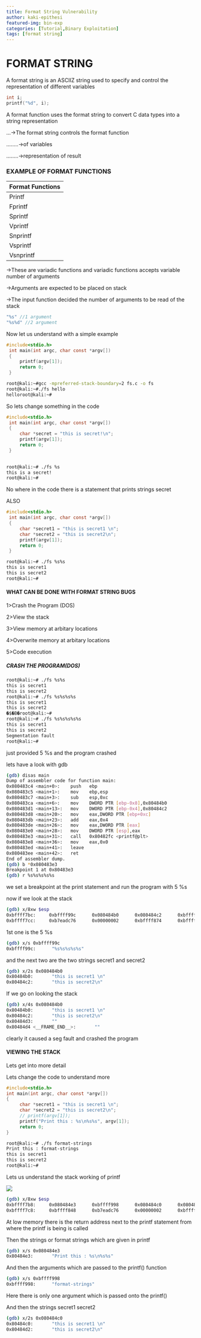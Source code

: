 ```yaml
---
title: Format String Vulnerability
author: kaki-epithesi
featured-img: bin-exp
categories: [Tutorial,Binary Exploitation]
tags: [format string]
---
```

# FORMAT STRING

A format string is an ASCIIZ string used to specify and control the representation of different variables

```c
int i;
printf("%d", i);
```

A format function uses the format string to convert C data types into a string representation

...->The format string controls the format function

........->of variables

........->representation of result

### EXAMPLE OF FORMAT FUNCTIONS

|  Format Functions |
|--------   |
|   Printf  |
|   Fprintf  |
|   Sprintf |
|   Vprintf |
|   Snprintf |
|   Vsprintf |
|   Vsnprintf |

->These are variadic functions and variadic functions accepts variable number of arguments

->Arguments are expected to be placed on stack

->The input function decided the number of arguments to be read of the stack
```c
"%s" //1 argument
"%s%d" //2 argument
```
Now let us understand with a simple example
```c
#include<stdio.h>
 int main(int argc, char const *argv[])
 {
     printf(argv[1]);
     return 0;
 }
```
```bash
root@kali:~#gcc -mpreferred-stack-boundary=2 fs.c -o fs
root@kali:~#./fs hello
helloroot@kali:~#
```
So lets change something in the code

```c
#include<stdio.h>
 int main(int argc, char const *argv[])
 {
     char *secret = "this is secret!\n";
     printf(argv[1]);
     return 0;
 }
 
```

```bash
root@kali:~# ./fs %s
this is a secret!
root@kali:~#
```
No where in the code there is a statement that prints strings secret

ALSO

```c
#include<stdio.h>
 int main(int argc, char const *argv[])
 {
     char *secret1 = "this is secret1 \n";
     char *secret2 = "this is secret2\n";
     printf(argv[1]);
     return 0;
 }
```

```bash
root@kali:~# ./fs %s%s
this is secret1
this is secret2
root@kali:~#
```

#### WHAT CAN BE DONE WITH FORMAT STRING BUGS

1>Crash the Program (DOS)

2>View the stack

3>View memory at arbitary locations

4>Overwrite memory at arbitary locations

5>Code execution

##### CRASH THE PROGRAM(DOS)

```bash
root@kali:~# ./fs %s%s
this is secret1 
this is secret2
root@kali:~# ./fs %s%s%s%s
this is secret1 
this is secret2
�$�B�root@kali:~# 
root@kali:~# ./fs %s%s%s%s%s
this is secret1 
this is secret2
Segmentation fault
root@kali:~# 
```
just provided 5 %s and the program crashed

lets have a look with gdb

```bash
(gdb) disas main
Dump of assembler code for function main:
0x080483c4 <main+0>:    push   ebp
0x080483c5 <main+1>:    mov    ebp,esp
0x080483c7 <main+3>:    sub    esp,0xc
0x080483ca <main+6>:    mov    DWORD PTR [ebp-0x8],0x80484b0
0x080483d1 <main+13>:   mov    DWORD PTR [ebp-0x4],0x80484c2
0x080483d8 <main+20>:   mov    eax,DWORD PTR [ebp+0xc]
0x080483db <main+23>:   add    eax,0x4
0x080483de <main+26>:   mov    eax,DWORD PTR [eax]
0x080483e0 <main+28>:   mov    DWORD PTR [esp],eax
0x080483e3 <main+31>:   call   0x80482fc <printf@plt>
0x080483e8 <main+36>:   mov    eax,0x0
0x080483ed <main+41>:   leave  
0x080483ee <main+42>:   ret    
End of assembler dump.
(gdb) b *0x080483e3
Breakpoint 1 at 0x80483e3
(gdb) r %s%s%s%s%s
```
we set a breakpoint at the print statement and run the program with 5 %s

now if we look at the stack

```bash
(gdb) x/8xw $esp
0xbffff7bc:     0xbffff99c      0x080484b0      0x080484c2      0xbffff848
0xbffff7cc:     0xb7eadc76      0x00000002      0xbffff874      0xbffff880
```
1st one is the 5 %s
```bash
(gdb) x/s 0xbffff99c
0xbffff99c:      "%s%s%s%s%s"
```
and the next two are the two strings secret1 and secret2
```bash
(gdb) x/2s 0x080484b0
0x80484b0:       "this is secret1 \n"
0x80484c2:       "this is secret2\n"
```
If we go on looking the stack
```bash
(gdb) x/4s 0x080484b0
0x80484b0:       "this is secret1 \n"
0x80484c2:       "this is secret2\n"
0x80484d3:       ""
0x80484d4 <__FRAME_END__>:       ""
```
clearly it caused a seg fault and crashed the program

#### VIEWING THE STACK

Lets get into more detail

Lets change the code to understand more

```c
#include<stdio.h>
int main(int argc, char const *argv[])
{
     char *secret1 = "this is secret1 \n";
     char *secret2 = "this is secret2\n";
     // printf(argv[1]);
     printf("Print this : %s\n%s%s", argv[1]);
     return 0;
}
```

```bash
root@kali:~# ./fs format-strings
Print this : format-strings
this is secret1 
this is secret2
root@kali:~# 
```

Lets us understand the stack working of printf

![](/img/printf-stack.jpeg)

```bash
(gdb) x/8xw $esp
0xbffff7b8:     0x080484e3      0xbffff998      0x080484c0      0x080484d2
0xbffff7c8:     0xbffff848      0xb7eadc76      0x00000002      0xbffff874
```

At low memory there is the return address next to the printf statement from where the printf is being is called

Then the strings or format strings which are given in printf

```bash
(gdb) x/s 0x080484e3
0x80484e3:       "Print this : %s\n%s%s"
```

And then the arguments which are passed to the printf() function

```bash
(gdb) x/s 0xbffff998
0xbffff998:      "format-strings"
```
Here there is only one argument which is passed onto the printf()

And then the strings secret1 secret2

```bash
(gdb) x/2s 0x080484c0
0x80484c0:       "this is secret1 \n"
0x80484d2:       "this is secret2\n"
```
